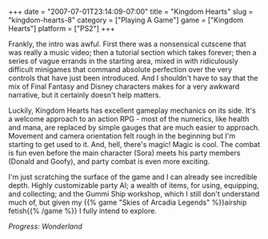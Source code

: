 +++
date = "2007-07-01T23:14:09-07:00"
title = "Kingdom Hearts"
slug = "kingdom-hearts-8"
category = ["Playing A Game"]
game = ["Kingdom Hearts"]
platform = ["PS2"]
+++

Frankly, the intro was awful.  First there was a nonsensical cutscene that was really a music video; then a tutorial section which takes forever; then a series of vague errands in the starting area, mixed in with ridiculously difficult minigames that command absolute perfection over the very controls that have just been introduced.  And I shouldn't have to say that the mix of Final Fantasy and Disney characters makes for a very awkward narrative, but it certainly doesn't help matters.

Luckily, Kingdom Hearts has excellent gameplay mechanics on its side.  It's a welcome approach to an action RPG - most of the numerics, like health and mana, are replaced by simple gauges that are much easier to approach.  Movement and camera orientation felt rough in the beginning but I'm starting to get used to it.  And, hell, there's magic!  Magic is cool.  The combat is fun even before the main character (Sora) meets his party members (Donald and Goofy), and party combat is even more exciting.

I'm just scratching the surface of the game and I can already see incredible depth.  Highly customizable party AI; a wealth of items, for using, equipping, and collecting; and the Gummi Ship workshop, which I still don't understand much of, but given my {{% game "Skies of Arcadia Legends" %}}airship fetish{{% /game %}} I fully intend to explore.

<i>Progress: Wonderland</i>